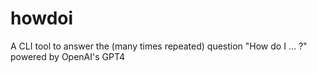 # howdoi
A CLI tool to answer the (many times repeated) question "How do I ... ?" powered by OpenAI's GPT4
